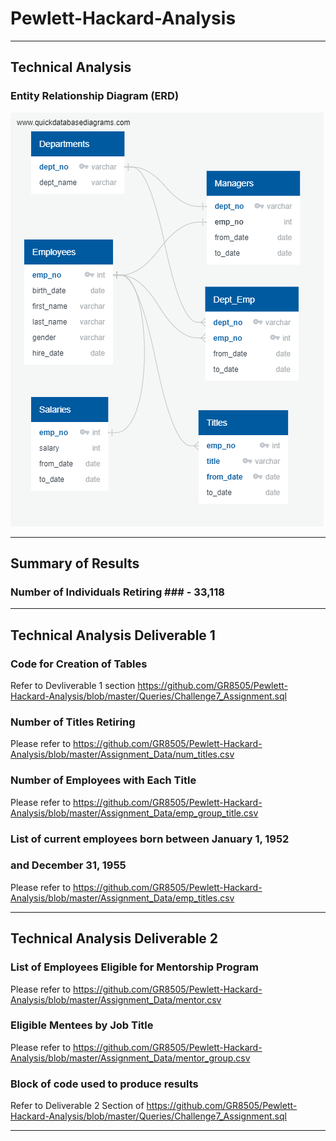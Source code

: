 # Pewlett-Hackard-Analysis
______________________________________________________________________________________________________________________

## Technical Analysis ##

### Entity Relationship Diagram (ERD) ###
![](https://github.com/GR8505/Pewlett-Hackard-Analysis/blob/master/EmployeeDB.png)


_______________________________________________________________________________________________________________________________
## Summary of Results ##

### Number of Individuals Retiring ### - 33,118





__________________________________________________________________________________________________________________________________

## Technical Analysis Deliverable 1 ##

### Code for Creation of Tables ###
Refer to Devliverable 1 section https://github.com/GR8505/Pewlett-Hackard-Analysis/blob/master/Queries/Challenge7_Assignment.sql

### Number of Titles Retiring ###
Please refer to https://github.com/GR8505/Pewlett-Hackard-Analysis/blob/master/Assignment_Data/num_titles.csv

### Number of Employees with Each Title ###
Please refer to https://github.com/GR8505/Pewlett-Hackard-Analysis/blob/master/Assignment_Data/emp_group_title.csv

### List of current employees born between January 1, 1952 ###
### and December 31, 1955 ###
Please refer to https://github.com/GR8505/Pewlett-Hackard-Analysis/blob/master/Assignment_Data/emp_titles.csv

___________________________________________________________________________________________________________________________


## Technical Analysis Deliverable 2 ##

### List of Employees Eligible for Mentorship Program ###
Please refer to https://github.com/GR8505/Pewlett-Hackard-Analysis/blob/master/Assignment_Data/mentor.csv

### Eligible Mentees by Job Title ###
Please refer to https://github.com/GR8505/Pewlett-Hackard-Analysis/blob/master/Assignment_Data/mentor_group.csv

### Block of code used to produce results ###
Refer to Deliverable 2 Section of https://github.com/GR8505/Pewlett-Hackard-Analysis/blob/master/Queries/Challenge7_Assignment.sql

______________________________________________________________________________________________________________________________


